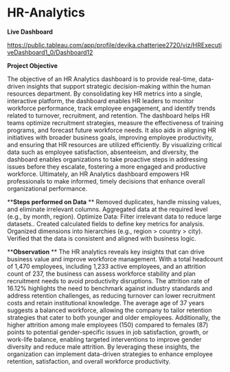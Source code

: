 # HR-Analytics 

**Live Dashboard**

https://public.tableau.com/app/profile/devika.chatterjee2720/viz/HRExecutiveDashboard1_0/Dashboard12

**Project Objective**


The objective of an HR Analytics dashboard is to provide real-time, data-driven insights that support strategic decision-making within the human resources department. By consolidating key HR metrics into a single, interactive platform, the dashboard enables HR leaders to monitor workforce performance, track employee engagement, and identify trends related to turnover, recruitment, and retention. The dashboard helps HR teams optimize recruitment strategies, measure the effectiveness of training programs, and forecast future workforce needs. It also aids in aligning HR initiatives with broader business goals, improving employee productivity, and ensuring that HR resources are utilized efficiently. By visualizing critical data such as employee satisfaction, absenteeism, and diversity, the dashboard enables organizations to take proactive steps in addressing issues before they escalate, fostering a more engaged and productive workforce. Ultimately, an HR Analytics dashboard empowers HR professionals to make informed, timely decisions that enhance overall organizational performance.

****Steps performed on Data** **
Removed duplicates, handle missing values, and eliminate irrelevant columns.
Aggregated data at the required level (e.g., by month, region).
Optimize Data: Filter irrelevant data to reduce large datasets..
Created calculated fields to define key metrics for analysis.
Organized dimensions into hierarchies (e.g., region > country > city).
Verified that the data is consistent and aligned with business logic.


****Observation** **
The HR analytics reveals key insights that can drive business value and improve workforce management. With a total headcount of 1,470 employees, including 1,233 active employees, and an attrition count of 237, the business can assess workforce stability and plan recruitment needs to avoid productivity disruptions. The attrition rate of 16.12% highlights the need to benchmark against industry standards and address retention challenges, as reducing turnover can lower recruitment costs and retain institutional knowledge. The average age of 37 years suggests a balanced workforce, allowing the company to tailor retention strategies that cater to both younger and older employees. Additionally, the higher attrition among male employees (150) compared to females (87) points to potential gender-specific issues in job satisfaction, growth, or work-life balance, enabling targeted interventions to improve gender diversity and reduce male attrition. By leveraging these insights, the organization can implement data-driven strategies to enhance employee retention, satisfaction, and overall workforce productivity.







